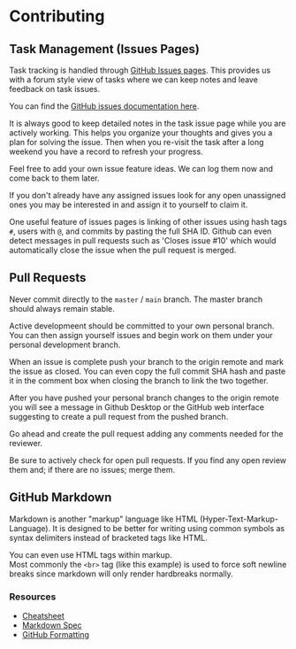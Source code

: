# Contributing

## Task Management (Issues Pages)

Task tracking is handled through [GitHub Issues pages](https://github.com/SGF-Codefi-2022/todo-app/issues). This provides us with a forum style view of tasks where we can keep notes and leave feedback on task issues.

You can find the [GitHub issues documentation here](https://docs.github.com/en/issues/tracking-your-work-with-issues/about-issues).

It is always good to keep detailed notes in the task issue page while you are actively working. This helps you organize your thoughts and gives you a plan for solving the issue. Then when you re-visit the task after a long weekend you have a record to refresh your progress.

Feel free to add your own issue feature ideas. We can log them now and come back to them later.

If you don't already have any assigned issues look for any open unassigned ones you may be interested in and assign it to yourself to claim it.

One useful feature of issues pages is linking of other issues using hash tags `#`, users with `@`, and commits by pasting the full SHA ID. Github can even detect messages in pull requests such as 'Closes issue #10' which would automatically close the issue when the pull request is merged.

## Pull Requests

Never commit directly to the `master` / `main` branch. The master branch should always remain stable.

Active developmeent should be committed to your own personal branch. You can then assign yourself issues and begin work on them under your personal development branch.

When an issue is complete push your branch to the origin remote and mark the issue as closed. You can even copy the full commit SHA hash and paste it in the comment box when closing the branch to link the two together.

After you have pushed your personal branch changes to the origin remote you will see a message in Github Desktop or the GitHub web interface suggesting to create a pull request from the pushed branch.

Go ahead and create the pull request adding any comments needed for the reviewer.

Be sure to actively check for open pull requests. If you find any open review them and; if there are no issues; merge them.

## GitHub Markdown

Markdown is another "markup" language like HTML (Hyper-Text-Markup-Language). It is designed to be better for writing using common symbols as syntax delimiters instead of bracketed tags like HTML.

You can even use HTML tags within markup.<br>
Most commonly the `<br>` tag (like this example) is used to force soft newline breaks since markdown will only render hardbreaks normally.

### Resources

- [Cheatsheet](https://github.com/adam-p/markdown-here/wiki/Markdown-Cheatsheet)
- [Markdown Spec](https://github.github.com/gfm/)
- [GitHub Formatting](https://docs.github.com/en/get-started/writing-on-github/getting-started-with-writing-and-formatting-on-github/basic-writing-and-formatting-syntax)
